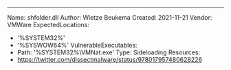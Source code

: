 ---
Name: shfolder.dll
Author: Wietze Beukema
Created: 2021-11-21
Vendor: VMWare
ExpectedLocations:
- '%SYSTEM32%'
- '%SYSWOW64%'
VulnerableExecutables:
- Path: '%SYSTEM32%\VMNat.exe'
  Type: Sideloading
Resources:
- https://twitter.com/dissectmalware/status/978017957480628226

